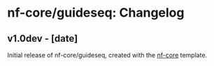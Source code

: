 # nf-core/guideseq: Changelog

## v1.0dev - [date]
Initial release of nf-core/guideseq, created with the [nf-core](http://nf-co.re/) template.
